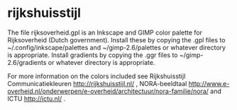 rijkshuisstijl
==============

The file rijksoverheid.gpl is an Inkscape and GIMP color palette for Rijksoverheid (Dutch government). Install these by copying the .gpl files to ~/.config/inkscape/palettes and ~/gimp-2.6/palettes or whatever directory is appropriate. Install gradients by copying the .ggr files to ~/gimp-2.6/gradients or whatever directory is appropriate.

For more information on the colors included see Rijkshuisstijl Communicatiekleuren http://rijkshuisstijl.nl/ , NORA-beeldtaal http://www.e-overheid.nl/onderwerpen/e-overheid/architectuur/nora-familie/nora/ and ICTU http://ictu.nl/ .
